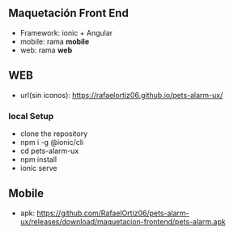 ## Maquetación Front End

- Framework: ionic + Angular
- mobile: rama **mobile**
- web: rama **web**

## WEB
- url(sin iconos): https://rafaelortiz06.github.io/pets-alarm-ux/
### local Setup
- clone the repository
- npm i -g @ionic/cli
- cd pets-alarm-ux
- npm install
- ionic serve

## Mobile
- apk: https://github.com/RafaelOrtiz06/pets-alarm-ux/releases/download/maquetacion-frontend/pets-alarm.apk
